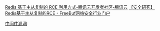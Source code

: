 [Redis 基于主从复制的 RCE 利用方式-腾讯云开发者社区-腾讯云](https://cloud.tencent.com/developer/article/1476501)
[【安全研究】Redis基于主从复制的RCE - FreeBuf网络安全行业门户](https://www.freebuf.com/vuls/266262.html)


[中间件漏洞](../中间件漏洞.md)